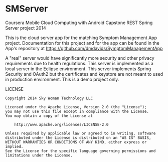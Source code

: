 SMServer
========

Coursera Mobile Cloud Computing with Android Capstone REST Spring Server project 2014

This is the cloud server app for the matching Symptom Management App project.  Documentation for this project and for the app can be found in the App's repository at https://github.com/dmdavids/SymptomManagementApp

A "real" server would have significantly more security and other privacy requirements due to health regulations.  This server is implemented as a local server in the Eclipse environment.  This server implements Spring Security and OAuth2 but the certificates and keystore are not meant to used in production environment.  This is a demo project only.



LICENSE

    Copyright 2014 Sky Woman Technology LLC
    
    Licensed under the Apache License, Version 2.0 (the "License");
    you may not use this file except in compliance with the License.
    You may obtain a copy of the License at

        http://www.apache.org/licenses/LICENSE-2.0

    Unless required by applicable law or agreed to in writing, software
    distributed under the License is distributed on an "AS IS" BASIS,
    WITHOUT WARRANTIES OR CONDITIONS OF ANY KIND, either express or implied. 
    See the License for the specific language governing permissions and 
    limitations under the License.
    
  
 
